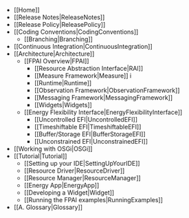 - [[Home]]
- [[Release Notes|ReleaseNotes]]
- [[Release Policy|ReleasePolicy]]
- [[Coding Conventions|CodingConventions]]
  - [[Branching|Branching]]
- [[Continuous Integration|ContinuousIntegration]]
- [[Architecture|Architecture]]
  - [[FPAI Overview|FPAI]]
    - [[Resource Abstraction Interface|RAI]]
    - [[Measure Framework|Measure]]	i
    - [[Runtime|Runtime]]
    - [[Observation Framework|ObservationFramework]]
    - [[Messaging Framework|MessagingFramework]]
    - [[Widgets|Widgets]]
  - [[Energy Flexibility Interface|EnergyFlexibilityInterface]]
    - [[Uncontrolled EFI|UncontrolledEFI]]
    - [[Timeshiftable EFI|TimeshiftableEFI]]
    - [[Buffer/Storage EFI|BufferStorageEFI]]
    - [[Unconstrained EFI|UnconstrainedEFI]]
- [[Working with OSGi|OSGi]]
- [[Tutorial|Tutorial]]
  - [[Setting up your IDE|SettingUpYourIDE]]
  - [[Resource Driver|ResourceDriver]]
  - [[Resource Manager|ResourceManager]]
  - [[Energy App|EnergyApp]]
  - [[Developing a Widget|Widget]]
  - [[Running the FPAI examples|RunningExamples]]
- [[A. Glossary|Glossary]]
